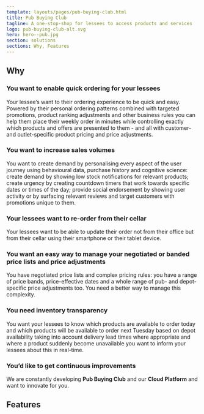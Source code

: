 ```yaml
---
template: layouts/pages/pub-buying-club.html
title: Pub Buying Club
tagline: A one-stop-shop for lessees to access products and services
logo: pub-buying-club-alt.svg
hero: hero--pub.jpg
section: solutions
sections: Why, Features
---
```


## Why

### You want to enable quick ordering for your lessees

Your lessee’s want to their ordering experience to be quick and easy. Powered by their personal ordering patterns combined with targeted promotions, product ranking adjustments and other business rules you can help them place their weekly order in minutes while controlling exactly which products and offers are presented to them - and all  with customer- and outlet-specific product pricing and price adjustments.

### You want to increase sales volumes

You want to create demand by personalising every aspect of the user journey using behavioural data, purchase history and cognitive science: create demand by showing low stock notifications for relevant products; create urgency by creating countdown timers that work towards specific dates or times of the day; provide social endorsement by showing user activity or by surfacing relevant reviews and target customers with promotions unique to them.

### Your lessees want to re-order from their cellar

Your lessees want to be able to update their order not from their office but from their cellar using their smartphone or their tablet device.

### You want an easy way to manage your negotiated or banded price lists and price adjustments

You have negotiated price lists and complex pricing rules: you have a range of price bands, price-effective dates and a whole range of pub- and depot-specific price adjustments too. You need a better way to manage this complexity.

### You need inventory transparency

You want your lessees to know which products are available to order today and which products will be available to order next Tuesday based on depot availability taking into account delivery lead times where appropriate and where a product suddenly become unavailable you want to inform your lessees about this in real-time.

### You’d like to get continuous improvements

We are constantly developing **Pub Buying Club** and our **Cloud Platform** and want to innovate for you.

## Features
